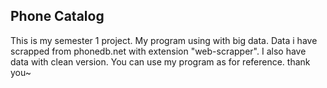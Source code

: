 <h2>Phone Catalog</h2>
This is my semester 1 project.
My program using with big data. 
Data i have scrapped from phonedb.net with extension "web-scrapper". I also have data with clean version.
You can use my program as for reference.
thank you~
